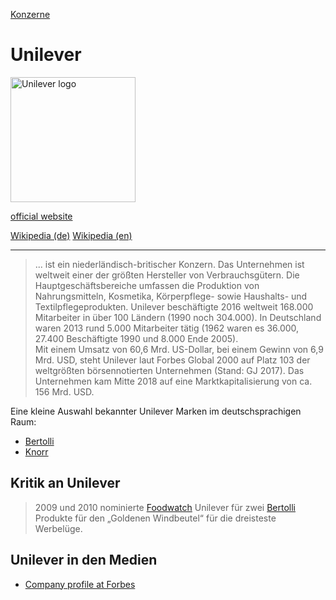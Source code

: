 [Konzerne](../konzerne.html)   

# Unilever

<img src="https://upload.wikimedia.org/wikipedia/en/e/e4/Unilever.svg" height="200" alt="Unilever logo">   

<a target="_blank" href="http://unilever.com">official website</a>

<a target="_blank" href="https://de.wikipedia.org/wiki/Unilever">Wikipedia (de)</a>
<a target="_blank" href="https://en.wikipedia.org/wiki/Unilever">Wikipedia (en)</a>

---

> ... ist ein niederländisch-britischer Konzern. Das Unternehmen ist weltweit einer der größten Hersteller von Verbrauchsgütern. Die Hauptgeschäftsbereiche umfassen die Produktion von Nahrungsmitteln, Kosmetika, Körperpflege- sowie Haushalts- und Textilpflegeprodukten. Unilever beschäftigte 2016 weltweit 168.000 Mitarbeiter in über 100 Ländern (1990 noch 304.000). In Deutschland waren 2013 rund 5.000 Mitarbeiter tätig (1962 waren es 36.000, 27.400 Beschäftigte 1990 und 8.000 Ende 2005).   
Mit einem Umsatz von 60,6 Mrd. US-Dollar, bei einem Gewinn von 6,9 Mrd. USD, steht Unilever laut Forbes Global 2000 auf Platz 103 der weltgrößten börsennotierten Unternehmen (Stand: GJ 2017). Das Unternehmen kam Mitte 2018 auf eine Marktkapitalisierung von ca. 156 Mrd. USD.   

Eine kleine Auswahl bekannter Unilever Marken im deutschsprachigen Raum:   
* [Bertolli](marken/bertolli.html)
* [Knorr](../marken/knorr.html)

## Kritik an Unilever

> 2009 und 2010 nominierte [Foodwatch](../organisationen/foodwatch.html) Unilever für zwei [Bertolli](../marken/bertolli.html) Produkte für den „Goldenen Windbeutel“ für die dreisteste Werbelüge.


## Unilever in den Medien

* <a target="_blank" href="https://www.forbes.com/companies/unilever/#35780a2b293d">Company profile at Forbes</a>
